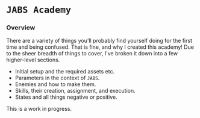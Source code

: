 # `JABS Academy`
### Overview
There are a variety of things you'll probably find yourself doing for the first time and being confused. That is fine,
and why I created this academy! Due to the sheer breadth of things to cover, I've broken it down into a few
higher-level sections. 

- Initial setup and the required assets etc.
- Parameters in the context of `JABS`.
- Enemies and how to make them.
- Skills, their creation, assignment, and execution.
- States and all things negative or positive.

This is a work in progress.